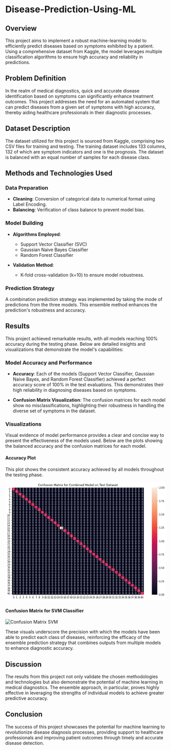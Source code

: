 # Disease-Prediction-Using-ML

## Overview

This project aims to implement a robust machine-learning model to efficiently predict diseases based on symptoms exhibited by a patient. Using a comprehensive dataset from Kaggle, the model leverages multiple classification algorithms to ensure high accuracy and reliability in predictions.

## Problem Definition

In the realm of medical diagnostics, quick and accurate disease identification based on symptoms can significantly enhance treatment outcomes. This project addresses the need for an automated system that can predict diseases from a given set of symptoms with high accuracy, thereby aiding healthcare professionals in their diagnostic processes.

## Dataset Description

The dataset utilized for this project is sourced from Kaggle, comprising two CSV files for training and testing. The training dataset includes 133 columns, 132 of which are symptom indicators and one is the prognosis. The dataset is balanced with an equal number of samples for each disease class.

## Methods and Technologies Used

### Data Preparation

- **Cleaning**: Conversion of categorical data to numerical format using Label Encoding.
- **Balancing**: Verification of class balance to prevent model bias.

### Model Building

- **Algorithms Employed**:
  - Support Vector Classifier (SVC)
  - Gaussian Naive Bayes Classifier
  - Random Forest Classifier

- **Validation Method**:
  - K-fold cross-validation (k=10) to ensure model robustness.

### Prediction Strategy

A combination prediction strategy was implemented by taking the mode of predictions from the three models. This ensemble method enhances the prediction's robustness and accuracy.


## Results

This project achieved remarkable results, with all models reaching 100% accuracy during the testing phase. Below are detailed insights and visualizations that demonstrate the model's capabilities:

### Model Accuracy and Performance

- **Accuracy**: Each of the models (Support Vector Classifier, Gaussian Naive Bayes, and Random Forest Classifier) achieved a perfect accuracy score of 100% in the test evaluations. This demonstrates their high reliability in diagnosing diseases based on symptoms.
  
- **Confusion Matrix Visualization**: The confusion matrices for each model show no misclassifications, highlighting their robustness in handling the diverse set of symptoms in the dataset.

### Visualizations

Visual evidence of model performance provides a clear and concise way to present the effectiveness of the models used. Below are the plots showing the balanced accuracy and the confusion matrices for each model.

#### Accuracy Plot

This plot shows the consistent accuracy achieved by all models throughout the testing phase.

![Accuracy Plot](Plots/model_accuracy_plot.png "Model Accuracy Plot")

#### Confusion Matrix for SVM Classifier

![Confusion Matrix SVM](Plots/Confusion_Matrix_SVM/Confusion_Matrix_SVM_plot.png "Confusion Matrix Accuracy Plots for (SVM, GNB, RF)")

These visuals underscore the precision with which the models have been able to predict each class of diseases, reinforcing the efficacy of the ensemble prediction strategy that combines outputs from multiple models to enhance diagnostic accuracy.

## Discussion

The results from this project not only validate the chosen methodologies and technologies but also demonstrate the potential of machine learning in medical diagnostics. The ensemble approach, in particular, proves highly effective in leveraging the strengths of individual models to achieve greater predictive accuracy.

## Conclusion

The success of this project showcases the potential for machine learning to revolutionize disease diagnosis processes, providing support to healthcare professionals and improving patient outcomes through timely and accurate disease detection.
